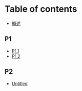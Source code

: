 # Table of contents

* [概述](README.md)

## P1

* [P1.1](p1/p1.1.md)
* [P1.2](p1/untitled.md)

## P2

* [Untitled](p2/untitled.md)

